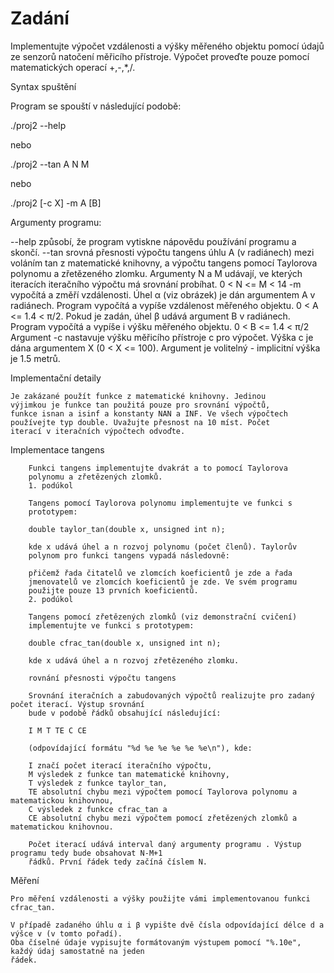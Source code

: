 # Zadání
Implementujte výpočet vzdálenosti a výšky měřeného objektu pomocí údajů ze senzorů natočení měřicího
přístroje. Výpočet proveďte pouze pomocí matematických operací +,-,*,/.

Syntax spuštění

Program se spouští v následující podobě:

./proj2 --help

nebo

./proj2 --tan A N M

nebo

./proj2 [-c X] -m A [B]

Argumenty programu:

--help způsobí, že program vytiskne nápovědu používání programu a skončí.
--tan srovná přesnosti výpočtu tangens úhlu A (v radiánech) mezi voláním tan z matematické knihovny, 
        a výpočtu tangens pomocí Taylorova polynomu a zřetězeného zlomku. Argumenty N a M udávají,
        ve kterých
        iteracích iteračního výpočtu má srovnání probíhat. 0 < N <= M < 14
-m vypočítá a změří vzdálenosti.
        Úhel α (viz obrázek) je dán argumentem A v radiánech. Program vypočítá a vypíše
        vzdálenost měřeného objektu. 0 < A <= 1.4 < π/2.
        Pokud je zadán, úhel β udává argument B v radiánech. Program vypočítá a
        vypíše i výšku měřeného objektu. 0 < B <= 1.4 < π/2
Argument -c nastavuje výšku měřicího přístroje c pro výpočet. Výška
        c je dána argumentem X (0 < X <= 100). 
        Argument je volitelný - implicitní výška je 1.5 metrů.

Implementační detaily

    Je zakázané použít funkce z matematické knihovny. Jedinou
    výjimkou je funkce tan použitá pouze pro srovnání výpočtů,
    funkce isnan a isinf a konstanty NAN a INF. Ve všech výpočtech
    používejte typ double. Uvažujte přesnost na 10 míst. Počet
    iterací v iteračních výpočtech odvoďte.

Implementace tangens

        Funkci tangens implementujte dvakrát a to pomocí Taylorova
        polynomu a zřetězených zlomků.
        1. podúkol

        Tangens pomocí Taylorova polynomu implementujte ve funkci s
        prototypem:

        double taylor_tan(double x, unsigned int n);

        kde x udává úhel a n rozvoj polynomu (počet členů). Taylorův
        polynom pro funkci tangens vypadá následovně:

        přičemž řada čitatelů ve zlomcích koeficientů je zde a řada
        jmenovatelů ve zlomcích koeficientů je zde. Ve svém programu
        použijte pouze 13 prvních koeficientů.
        2. podúkol

        Tangens pomocí zřetězených zlomků (viz demonstrační cvičení)
        implementujte ve funkci s prototypem:

        double cfrac_tan(double x, unsigned int n);

        kde x udává úhel a n rozvoj zřetězeného zlomku.

        rovnání přesnosti výpočtu tangens

        Srovnání iteračních a zabudovaných výpočtů realizujte pro zadaný počet iterací. Výstup srovnání
        bude v podobě řádků obsahující následující:

        I M T TE C CE

        (odpovídající formátu "%d %e %e %e %e %e\n"), kde:

        I značí počet iterací iteračního výpočtu,
        M výsledek z funkce tan matematické knihovny,
        T výsledek z funkce taylor_tan,
        TE absolutní chybu mezi výpočtem pomocí Taylorova polynomu a matematickou knihovnou,
        C výsledek z funkce cfrac_tan a
        CE absolutní chybu mezi výpočtem pomocí zřetězených zlomků a matematickou knihovnou.

        Počet iterací udává interval daný argumenty programu . Výstup programu tedy bude obsahovat N-M+1
        řádků. První řádek tedy začíná číslem N.
Měření

    Pro měření vzdálenosti a výšky použijte vámi implementovanou funkci cfrac_tan.

    V případě zadaného úhlu α i β vypište dvě čísla odpovídající délce d a výšce v (v tomto pořadí).
    Oba číselné údaje vypisujte formátovaným výstupem pomocí "%.10e", každý údaj samostatně na jeden
    řádek.
